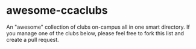 # awesome-ccaclubs
An "awesome" collection of clubs on-campus all in one smart directory. If you manage one of the clubs below, please feel free to fork this list and create a pull request.
